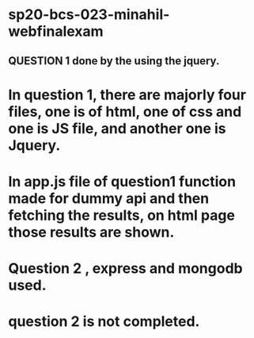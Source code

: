 # sp20-bcs-023-minahil-webfinalexam
## QUESTION 1 done by the using the jquery. 
# In question 1, there are majorly four files, one is of html, one of css and one is JS file, and another one is Jquery. 
# In app.js file of question1 function made for dummy api and then fetching the results, on html page those results are shown.

# Question 2 , express and mongodb used. 
# question 2 is not completed.
